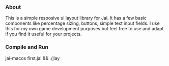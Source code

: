 ### About
This is a simple resposive ui layout library for Jai. It has a few basic components like percentage sizing, buttons, simple text input fields. I use this for my own game development purposes but feel free to use and adapt if you find it useful for your projects.

### Compile and Run
jai-macos first.jai && ./jlay